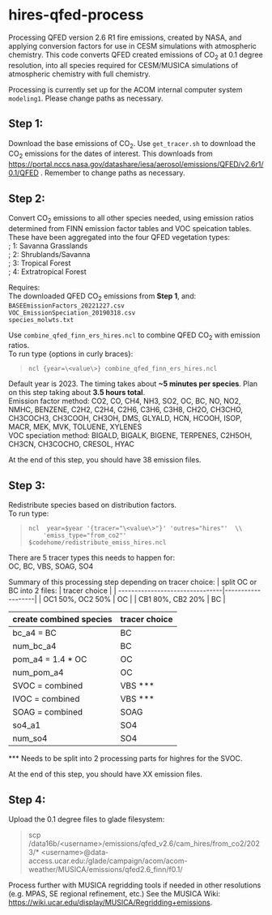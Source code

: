 # hires-qfed-process
Processing QFED version 2.6 R1 fire emissions, created by NASA, and applying conversion factors for use in CESM simulations with atmospheric chemistry. This code converts QFED created emissions of CO<sub>2</sub> at 0.1 degree resolution, into all species required for CESM/MUSICA simulations of atmospheric chemistry with full chemistry.

Processing is currently set up for the ACOM internal computer system ``modeling1``. Please change paths as necessary.

## Step 1:
Download the base emissions of CO<sub>2</sub>.
Use ``get_tracer.sh`` to download the CO<sub>2</sub> emissions for the dates of interest.
This downloads from 
https://portal.nccs.nasa.gov/datashare/iesa/aerosol/emissions/QFED/v2.6r1/0.1/QFED
. Remember to change paths as necessary.

## Step 2:
Convert CO<sub>2</sub> emissions to all other species needed, using emission ratios determined from FINN emission factor tables and VOC speication tables. These have been aggregated into the four QFED vegetation types:\
;         1: Savanna Grasslands\
;         2: Shrublands/Savanna\
;         3: Tropical Forest\
;         4: Extratropical Forest

Requires: \
The downloaded QFED CO<sub>2</sub> emissions from **Step 1**, and:\
``BASEEmissionFactors_20221227.csv`` \
``VOC_EmissionSpeciation_20190318.csv`` \
``species_molwts.txt`` 

Use ``combine_qfed_finn_ers_hires.ncl`` to combine QFED CO<sub>2</sub> with emission ratios. \
To run type {options in curly braces}:
   >     ncl {year=\<value\>} combine_qfed_finn_ers_hires.ncl

Default year is 2023. The timing takes about **~5 minutes per species**. Plan on this step taking about **3.5 hours total**.\
Emission factor method: CO2, CO, CH4, NH3, SO2, OC, BC, NO, NO2, NMHC, BENZENE, C2H2, C2H4, C2H6, C3H6, C3H8, CH2O, CH3CHO, CH3COCH3, CH3COOH, CH3OH, DMS, GLYALD, HCN, HCOOH, ISOP, MACR, MEK, MVK, TOLUENE, XYLENES \
VOC speciation method: BIGALD, BIGALK, BIGENE, TERPENES, C2H5OH, CH3CN, CH3COCHO, CRESOL, HYAC

At the end of this step, you should have 38 emission files.

## Step 3:
Redistribute species based on distribution factors.\
To run type:
   >     ncl  year=$year '{tracer="\<value\>"}' 'outres="hires"'  \\ 
   >         'emiss_type="from_co2"' $codehome/redistribute_emiss_hires.ncl 

There are 5 tracer types this needs to happen for:\
OC, BC, VBS, SOAG, SO4

Summary of this processing step depending on tracer choice:
|   split OC or BC into 2 files:  |     tracer choice |
| --------------------------------|-------------------|
|           OC1 50%, OC2 50%      |       OC          |
|           CB1 80%, CB2 20%      |       BC          |

|   create combined species       |     tracer choice |
| --------------------------------|-------------------|
|           bc_a4       = BC      |       BC          |
|           num_bc_a4             |       BC          |
|           pom_a4      = 1.4 * OC|       OC          |
|           num_pom_a4            |       OC          |
|           SVOC        = combined|       VBS ***     |
|           IVOC        = combined|       VBS ***     |
|           SOAG        = combined|       SOAG        |
|           so4_a1                |       SO4         |
|           num_so4               |       SO4         |

*** Needs to be split into 2 processing parts for highres for the SVOC.

At the end of this step, you should have XX emission files.

## Step 4:
Upload the 0.1 degree files to glade filesystem:
   > scp /data16b/\<username\>/emissions/qfed_v2.6/cam_hires/from_co2/2023/*
   >      \<username\>\@data-access.ucar.edu:/glade/campaign/acom/acom-weather/MUSICA/emissions/qfed2.6_finn/f0.1/

Process further with MUSICA regridding tools if needed in other resolutions (e.g. MPAS, SE regional refinement, etc.) See the MUSICA Wiki: https://wiki.ucar.edu/display/MUSICA/Regridding+emissions.
